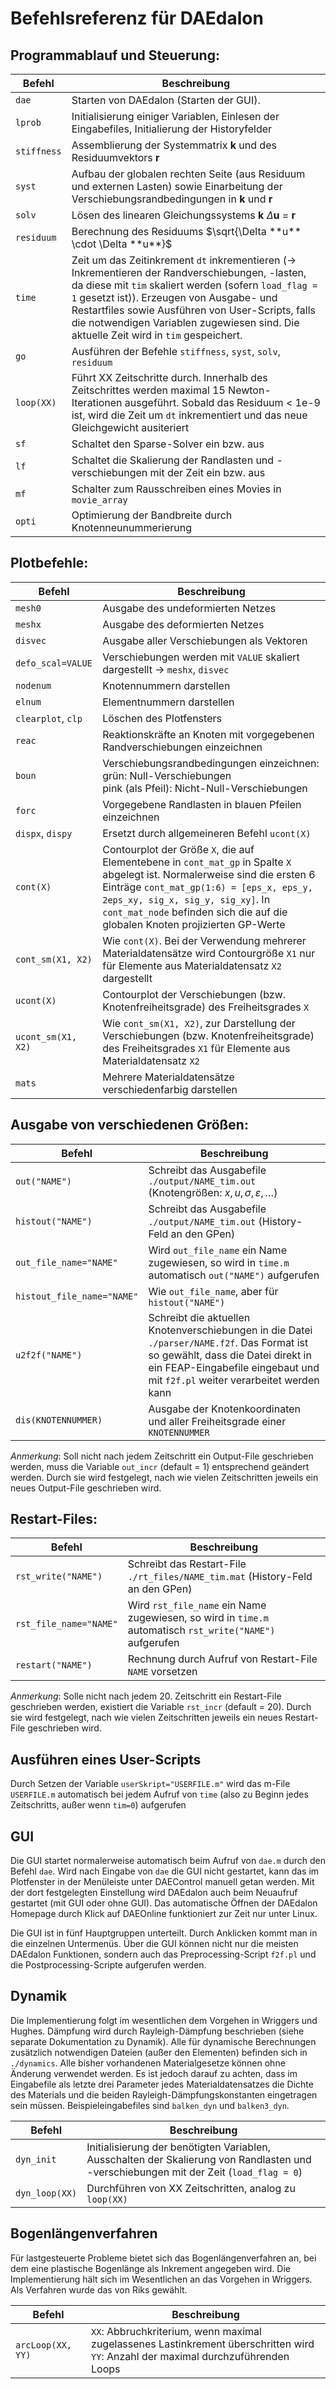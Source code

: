 # Befehlsreferenz für DAEdalon

## Programmablauf und Steuerung:

Befehl | Beschreibung
--- | ---
`dae` | Starten von DAEdalon (Starten der GUI).
`lprob` | Initialisierung einiger Variablen, Einlesen der Eingabefiles, Initialierung der Historyfelder
`stiffness` | Assemblierung der Systemmatrix **k** und des Residuumvektors **r**
`syst` | Aufbau der globalen rechten Seite (aus Residuum und externen Lasten) sowie Einarbeitung der Verschiebungsrandbedingungen in **k** und **r**
`solv` | Lösen des linearen Gleichungssystems **k** $\Delta$**u** = **r**
`residuum` | Berechnung des Residuums $\sqrt{\Delta **u** \cdot \Delta **u**}$
`time` | Zeit um das Zeitinkrement `dt` inkrementieren (&rarr; Inkrementieren der Randverschiebungen, -lasten, da diese mit `tim` skaliert werden (sofern `load_flag = 1` gesetzt ist)). Erzeugen von Ausgabe- und Restartfiles sowie Ausführen von User-Scripts, falls die notwendigen Variablen zugewiesen sind. Die aktuelle Zeit wird in `tim` gespeichert.
`go` | Ausführen der Befehle `stiffness`, `syst`, `solv`, `residuum`
`loop(XX)` | Führt XX Zeitschritte durch. Innerhalb des Zeitschrittes werden maximal 15 Newton-Iterationen ausgeführt. Sobald das Residuum < 1e-9 ist, wird die Zeit um `dt` inkrementiert und das neue Gleichgewicht ausiteriert
`sf` | Schaltet den Sparse-Solver ein bzw. aus
`lf` | Schaltet die Skalierung der Randlasten und -verschiebungen mit der Zeit ein bzw. aus
`mf` | Schalter zum Rausschreiben eines Movies in `movie_array`
`opti` | Optimierung der Bandbreite durch Knotenneunummerierung

## Plotbefehle:
Befehl | Beschreibung
--- | ---
`mesh0` | Ausgabe des undeformierten Netzes
`meshx` | Ausgabe des deformierten Netzes
`disvec` | Ausgabe aller Verschiebungen als Vektoren
`defo_scal=VALUE` | Verschiebungen werden mit `VALUE` skaliert dargestellt &rarr; `meshx`, `disvec`
`nodenum` | Knotennummern darstellen
`elnum` | Elementnummern darstellen
`clearplot`, `clp` | Löschen des Plotfensters
`reac` | Reaktionskräfte an Knoten mit vorgegebenen Randverschiebungen einzeichnen
`boun` | Verschiebungsrandbedingungen einzeichnen:<br>grün: Null-Verschiebungen <br>pink (als Pfeil): Nicht-Null-Verschiebungen
`forc` | Vorgegebene Randlasten in blauen Pfeilen einzeichnen
`dispx`, `dispy` | Ersetzt durch allgemeineren Befehl `ucont(X)`
`cont(X)` | Contourplot der Größe `X`, die auf Elementebene in `cont_mat_gp` in Spalte `X` abgelegt ist. Normalerweise sind die ersten 6 Einträge `cont_mat_gp(1:6) = [eps_x, eps_y, 2eps_xy, sig_x, sig_y, sig_xy]`. In `cont_mat_node` befinden sich die auf die globalen Knoten projizierten GP-Werte
`cont_sm(X1, X2)` | Wie `cont(X)`. Bei der Verwendung mehrerer Materialdatensätze wird Contourgröße `X1` nur für Elemente aus Materialdatensatz `X2` dargestellt
`ucont(X)` | Contourplot der Verschiebungen (bzw. Knotenfreiheitsgrade) des Freiheitsgrades `X`
`ucont_sm(X1, X2)` | Wie `cont_sm(X1, X2)`, zur Darstellung der Verschiebungen (bzw. Knotenfreiheitsgrade) des Freiheitsgrades `X1` für Elemente aus Materialdatensatz `X2`
`mats` | Mehrere Materialdatensätze verschiedenfarbig darstellen

## Ausgabe von verschiedenen Größen:

Befehl | Beschreibung
--- | ---
`out("NAME")` | Schreibt das Ausgabefile `./output/NAME_tim.out` (Knotengrößen: $x, u, \sigma, \varepsilon, \dots$)
`histout("NAME")` | Schreibt das Ausgabefile `./output/NAME_tim.out` (History-Feld an den GPen)
`out_file_name="NAME"` | Wird `out_file_name` ein Name zugewiesen, so wird in `time.m` automatisch `out("NAME")` aufgerufen
`histout_file_name="NAME"` | Wie `out_file_name`, aber für `histout("NAME")`
`u2f2f("NAME")` | Schreibt die aktuellen Knotenverschiebungen in die Datei `./parser/NAME.f2f`. Das Format ist so gewählt, dass die Datei direkt in ein FEAP-Eingabefile eingebaut und mit `f2f.pl` weiter verarbeitet werden kann
`dis(KNOTENNUMMER)` | Ausgabe der Knotenkoordinaten und aller Freiheitsgrade einer `KNOTENNUMMER`

*Anmerkung*:
Soll nicht nach jedem Zeitschritt ein Output-File geschrieben werden, muss die Variable `out_incr` (default = 1) entsprechend geändert werden. Durch sie wird festgelegt, nach wie vielen Zeitschritten jeweils ein neues Output-File geschrieben wird.

## Restart-Files:
Befehl | Beschreibung
--- | ---
`rst_write("NAME")` | Schreibt das Restart-File `./rt_files/NAME_tim.mat` (History-Feld an den GPen)
`rst_file_name="NAME"` | Wird `rst_file_name` ein Name zugewiesen, so wird in `time.m` automatisch `rst_write("NAME")` aufgerufen
`restart("NAME")` | Rechnung durch Aufruf von Restart-File `NAME` vorsetzen

*Anmerkung*:
Solle nicht nach jedem 20. Zeitschritt ein Restart-File geschrieben werden, existiert die Variable `rst_incr` (default = 20). Durch sie wird festgelegt, nach wie vielen Zeitschritten jeweils ein neues Restart-File geschrieben wird.

## Ausführen eines User-Scripts
Durch Setzen der Variable `userSkript="USERFILE.m"` wird das m-File `USERFILE.m` automatisch bei jedem Aufruf von `time` (also zu Beginn jedes Zeitschritts, außer wenn `tim=0`) aufgerufen

## GUI
Die GUI startet normalerweise automatisch beim Aufruf von `dae.m` durch den Befehl `dae`.
Wird nach Eingabe von `dae` die GUI nicht gestartet, kann das im Plotfenster in der Menüleiste
unter DAEControl manuell getan werden.
Mit der dort festgelegten Einstellung wird DAEdalon auch beim Neuaufruf gestartet (mit GUI oder ohne GUI).
Das automatische Öffnen der DAEdalon Homepage durch Klick auf DAEOnline funktioniert zur Zeit nur unter Linux.

Die GUI ist in fünf Hauptgruppen unterteilt. Durch Anklicken kommt man in die einzelnen Untermenüs.
Über die GUI können nicht nur die meisten DAEdalon Funktionen,
sondern auch das Preprocessing-Script `f2f.pl` und die Postprocessing-Scripte aufgerufen werden.

## Dynamik
Die Implementierung folgt im wesentlichen dem Vorgehen in Wriggers und Hughes.
Dämpfung wird durch Rayleigh-Dämpfung beschrieben (siehe separate Dokumentation zu Dynamik).
Alle für dynamische Berechnungen zusätzlich notwendigen Dateien (außer den Elementen) befinden sich
in `./dynamics`. Alle bisher vorhandenen Materialgesetze können ohne Änderung verwendet werden.
Es ist jedoch darauf zu achten, dass im Eingabefile als letzte drei Parameter jedes Materialdatensatzes
die Dichte des Materials und die beiden Rayleigh-Dämpfungskonstanten eingetragen sein müssen.
Beispieleingabefiles sind `balken_dyn` und `balken3_dyn`.

Befehl | Beschreibung
--- | ---
`dyn_init` | Initialisierung der benötigten Variablen, Ausschalten der Skalierung von Randlasten und -verschiebungen mit der Zeit (`load_flag = 0`)
`dyn_loop(XX)` | Durchführen von XX Zeitschritten, analog zu `loop(XX)`

## Bogenlängenverfahren
Für lastgesteuerte Probleme bietet sich das Bogenlängenverfahren an, bei dem eine plastische
Bogenlänge als Inkrement angegeben wird. Die Implementierung hält sich im Wesentlichen an das
Vorgehen in Wriggers. Als Verfahren wurde das von Riks gewählt.

Befehl | Beschreibung
--- | ---
`arcLoop(XX, YY)` | `XX`: Abbruchkriterium, wenn maximal zugelassenes Lastinkrement überschritten wird <br>`YY`: Anzahl der maximal durchzuführenden Loops

